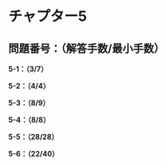 # チャプター5

## 問題番号：（解答手数/最小手数）

**5-1：（3/7）**

**5-2：（4/4）**

**5-3：（8/9）**

**5-4：（8/8）**

**5-5：（28/28）**

**5-6：（22/40）**
